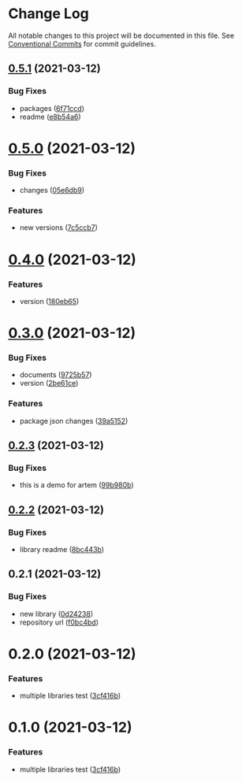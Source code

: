 # Change Log

All notable changes to this project will be documented in this file.
See [Conventional Commits](https://conventionalcommits.org) for commit guidelines.

## [0.5.1](https://github.com/JamilOmar/test-base/compare/my-lib@0.5.0...my-lib@0.5.1) (2021-03-12)


### Bug Fixes

* packages ([6f71ccd](https://github.com/JamilOmar/test-base/commit/6f71ccd76f29c898639fd0915498684865398eb1))
* readme ([e8b54a6](https://github.com/JamilOmar/test-base/commit/e8b54a6c6b7a0e59866fa90bb5b4dee86138fd93))





# [0.5.0](https://github.com/JamilOmar/test-base/compare/my-lib@0.4.0...my-lib@0.5.0) (2021-03-12)


### Bug Fixes

* changes ([05e6db9](https://github.com/JamilOmar/test-base/commit/05e6db96ca7438423359232c451bee305dc67a9a))


### Features

* new versions ([7c5ccb7](https://github.com/JamilOmar/test-base/commit/7c5ccb795fa2b40ac23cb82ef59bd97be536e2d5))





# [0.4.0](https://github.com/JamilOmar/test-base/compare/my-lib@0.3.0...my-lib@0.4.0) (2021-03-12)


### Features

* version ([180eb65](https://github.com/JamilOmar/test-base/commit/180eb65b9962a69b75664cb6b60b30ae0a070fb5))





# [0.3.0](https://github.com/JamilOmar/test-base/compare/my-lib@0.2.3...my-lib@0.3.0) (2021-03-12)


### Bug Fixes

* documents ([9725b57](https://github.com/JamilOmar/test-base/commit/9725b57339b27ead8051c46d88df73fd915c7963))
* version ([2be61ce](https://github.com/JamilOmar/test-base/commit/2be61ce32084f372b3bd922230a91272715fad27))


### Features

* package json changes ([39a5152](https://github.com/JamilOmar/test-base/commit/39a515221adc55d36dc7be57b08cf468fb1fb02a))





## [0.2.3](https://github.com/JamilOmar/test-base/compare/my-lib@0.2.2...my-lib@0.2.3) (2021-03-12)


### Bug Fixes

* this is a demo for artem ([99b980b](https://github.com/JamilOmar/test-base/commit/99b980b8fa71c6941295381f236a7ee22cd3d36d))





## [0.2.2](https://github.com/JamilOmar/test-base/compare/my-lib@0.2.1...my-lib@0.2.2) (2021-03-12)


### Bug Fixes

* library readme ([8bc443b](https://github.com/JamilOmar/test-base/commit/8bc443babc4e28a9bd8e03335306bc6cfdac2ab3))





## 0.2.1 (2021-03-12)


### Bug Fixes

* new library ([0d24238](https://github.com/JamilOmar/test-base/commit/0d24238cee2e270f11b528d9bfdb6739bf415106))
* repository url ([f0bc4bd](https://github.com/JamilOmar/test-base/commit/f0bc4bd17084e3bccdda7b0f6b102ec1eafe16da))





# 0.2.0 (2021-03-12)


### Features

* multiple libraries test ([3cf416b](https://github.com/JamilOmar/test-base/commit/3cf416b0049b8d6145e150f10bfca281446236a6))





# 0.1.0 (2021-03-12)


### Features

* multiple libraries test ([3cf416b](https://github.com/JamilOmar/test-base/commit/3cf416b0049b8d6145e150f10bfca281446236a6))
